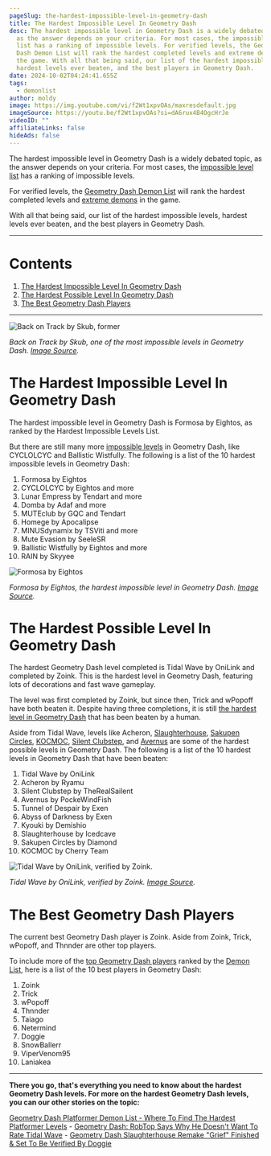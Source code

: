 ```yaml
---
pageSlug: the-hardest-impossible-level-in-geometry-dash
title: The Hardest Impossible Level In Geometry Dash
desc: The hardest impossible level in Geometry Dash is a widely debated topic,
  as the answer depends on your criteria. For most cases, the impossible level
  list has a ranking of impossible levels. For verified levels, the Geometry
  Dash Demon List will rank the hardest completed levels and extreme demons in
  the game. With all that being said, our list of the hardest impossible levels,
  hardest levels ever beaten, and the best players in Geometry Dash.
date: 2024-10-02T04:24:41.655Z
tags:
  - demonlist
author: moldy
image: https://img.youtube.com/vi/f2Wt1xpvOAs/maxresdefault.jpg
imageSource: https://youtu.be/f2Wt1xpvOAs?si=dA6rux4B4OgcHrJe
videoID: ""
affiliateLinks: false
hideAds: false
---
```

The hardest impossible level in Geometry Dash is a widely debated topic, as the answer depends on your criteria. For most cases, the [impossible level list](/posts/geometry-dash-impossible-levels-list-where-to-find-the-most-impossible-levels/) has a ranking of impossible levels. 

For verified levels, the [Geometry Dash Demon List](/posts/geometry-dash-demon-list-where-to-find-the-hardest-demons/) will rank the hardest completed levels and [extreme demons](/posts/geometry-dash-the-problem-with-the-demonlist/) in the game.

With all that being said, our list of the hardest impossible levels, hardest levels ever beaten, and the best players in Geometry Dash.

---

# Contents

1. [The Hardest Impossible Level In Geometry Dash](#the-hardest-impossible-level-in-geometry-dash)
2. [The Hardest Possible Level In Geometry Dash](#the-hardest-possible-level-in-geometry-dash)
3. [The Best Geometry Dash Players](the-best-geometry-dash-players)

---

![Back on Track by Skub, former ](https://i.ytimg.com/vi/NuVZJ7M4gt0/maxresdefault.jpg)

*Back on Track by Skub, one of the most impossible levels in Geometry Dash. [Image Source](https://youtu.be/NuVZJ7M4gt0?si=MbcXsGJKCiFCobLq).*

# The Hardest Impossible Level In Geometry Dash

The hardest impossible level in Geometry Dash is Formosa by Eightos, as ranked by the Hardest Impossible Levels List.

But there are still many more [impossible levels](/posts/geometry-dash-levels-what-is-the-most-impossible-level-2022/) in Geometry Dash, like CYCLOLCYC and Ballistic Wistfully. The following is a list of the 10 hardest impossible levels in Geometry Dash:

1. Formosa by Eightos
2. CYCLOLCYC by Eightos and more
3. Lunar Empress by Tendart and more
4. Domba by Adaf and more
5. MUTEclub by GQC and Tendart
6. Homege by Apocalipse
7. MINUSdynamix by TSViti and more
8. Mute Evasion by SeeleSR
9. Ballistic Wistfully by Eightos and more
10. RAIN by Skyyee

![Formosa by Eightos](https://i.ytimg.com/vi/IvPEk5FKq0A/maxresdefault.jpg)

*Formosa by Eightos, the hardest impossible level in Geometry Dash. [Image Source](https://youtu.be/IvPEk5FKq0A?si=xgYkB_cjmiPbSxEk).*

# The Hardest Possible Level In Geometry Dash

The hardest Geometry Dash level completed is Tidal Wave by OniLink and completed by Zoink. This is the hardest level in Geometry Dash, featuring lots of decorations and fast wave gameplay.

The level was first completed by Zoink, but since then, Trick and wPopoff have both beaten it. Despite having three completions, it is still [the hardest level in Geometry Dash](/posts/geometry-dash-levels-what-is-the-hardest-level-ever-made/) that has been beaten by a human.

Aside from Tidal Wave, levels like Acheron, [Slaughterhouse](/posts/geometry-dash-slaughterhouse-top-1/), [Sakupen Circles](/posts/sakupen-circles-top-1/), [KOCMOC](/posts/geometry-dash-kocmoc-song-where-to-listen-more/), [Silent Clubstep](/posts/what-is-silent-clubstep-geometry-dash/), and [Avernus](/posts/avernus-takes-top-1-spot-from-acheron-on-geometry-dash-demon-list/) are some of the hardest possible levels in Geometry Dash. The following is a list of the 10 hardest levels in Geometry Dash that have been beaten:

1. Tidal Wave by OniLink
2. Acheron by Ryamu
3. Silent Clubstep by TheRealSailent
4. Avernus by PockeWindFish
5. Tunnel of Despair by Exen
6. Abyss of Darkness by Exen
7. Kyouki by Demishio
8. Slaughterhouse by Icedcave
9. Sakupen Circles by Diamond
10. KOCMOC by Cherry Team

![Tidal Wave by OniLink, verified by Zoink.](https://pbs.twimg.com/ext_tw_video_thumb/1716498597833809920/pu/img/EhqOUDA4MEH8G4t9.jpg:large)

*Tidal Wave by OniLink, verified by Zoink. [Image Source](https://x.com/GD_Loops/status/1716499198818779487).*

# The Best Geometry Dash Players

The current best Geometry Dash player is Zoink. Aside from Zoink, Trick, wPopoff, and Thnnder are other top players.

To include more of the [top Geometry Dash players](/posts/top-10-best-countries-at-geometry-dash/) ranked by the [Demon List](/categories/demonlist/), here is a list of the 10 best players in Geometry Dash:

1. Zoink
2. Trick
3. wPopoff
4. Thnnder
5. Taiago
6. Netermind
7. Doggie
8. SnowBallerr
9. ViperVenom95
10. Laniakea

---

**There you go, that's everything you need to know about the hardest Geometry Dash levels. For more on the hardest Geometry Dash levels, you can our other stories on the topic:**

[Geometry Dash Platformer Demon List - Where To Find The Hardest Platformer Levels](/posts/geometry-dash-platformer-demon-list-where-to-find-the-hardest-platformer-levels/) - [Geometry Dash: RobTop Says Why He Doesn't Want To Rate Tidal Wave](/posts/robtop-confirms-tidal-wave-will-not-be-rated/) - [Geometry Dash Slaughterhouse Remake "Grief" Finished & Set To Be Verified By Doggie](/posts/geometry-dash-slaughterhouse-sequel-grief-verified-and-set-to-be-verified-by-doggie/)